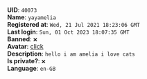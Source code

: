 **UID**: `40073`  
**Name**: `yayamelia`  
**Registered at**: `Wed, 21 Jul 2021 18:23:06 GMT`  
**Last login**: `Sun, 01 Oct 2023 18:07:35 GMT`  
**Banned**: `❌`  
**Avatar**: [click](/avatars/cee4a9fa-672e-49ef-9a54-28ea461086fc.jpg)  
**Description**: ```hello i am amelia i love cats```  
**Is private?**: `❌`  
**Language**: `en-GB`